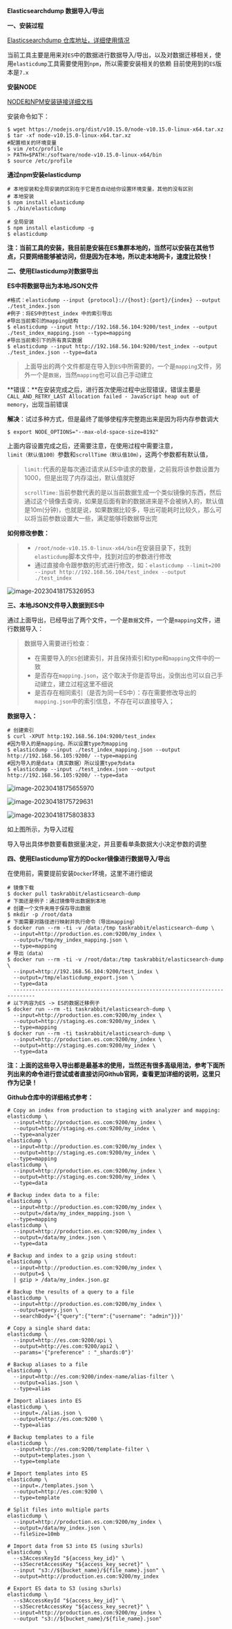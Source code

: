 **Elasticsearchdump 数据导入/导出**

**一、安装过程**

[Elasticsearchdump 仓库地址，详细使用情况](https://github.com/taskrabbit/elasticsearch-dump)

当前工具主要是用来对`ES`中的数据进行数据导入/导出，以及对数据迁移相关，使用`elasticdump`工具需要使用到`npm`，所以需要安装相关的依赖
目前使用到的`ES`版本是`7.x`

**安装NODE**

[NODE和NPM安装链接详细文档](https://www.cnblogs.com/chenhaoyu/p/10237505.html)

安装命令如下：

```
$ wget https://nodejs.org/dist/v10.15.0/node-v10.15.0-linux-x64.tar.xz
$ tar -xf node-v10.15.0-linux-x64.tar.xz
#配置相关的环境变量
$ vim /etc/profile
> PATH=$PATH:/software/node-v10.15.0-linux-x64/bin
$ source /etc/profile
```

**通过npm安装elasticdump**

```
# 本地安装和全局安装的区别在于它是否自动给你设置环境变量，其他的没有区别
# 本地安装
$ npm install elasticdump
$ ./bin/elasticdump

# 全局安装
$ npm install elasticdump -g
$ elasticdump
```

**注：当前工具的安装，我目前是安装在ES集群本地的，当然可以安装在其他节点，只要网络能够被访问，但是因为在本地，所以走本地网卡，速度比较快！**



**二、使用Elasticdump对数据导出**

**ES中将数据导出为本地JSON文件**

```
#格式：elasticdump --input {protocol}://{host}:{port}/{index} --output ./test_index.json
#例子：将ES中的test_index 中的索引导出
#导出当前索引的mapping结构
$ elasticdump --input http://192.168.56.104:9200/test_index --output ./test_index_mapping.json --type=mapping
#导出当前索引下的所有真实数据
$ elasticdump --input http://192.168.56.104:9200/test_index --output ./test_index.json --type=data
```

> 上面导出的两个文件都是在导入到`ES`中所需要的，一个是`mapping`文件，另外一个是`数据`，当然`mapping`也可以自己手动建立

**错误：**在安装完成之后，进行首次使用过程中出现错误，错误主要是`CALL_AND_RETRY_LAST Allocation failed - JavaScript heap out of memory`，出现当前错误

**解决**：试过多种方式，但是最终了能够使程序完整跑出来是因为将内存参数调大

```
$ export NODE_OPTIONS="--max-old-space-size=8192"
```

上面内容设置完成之后，还需要注意，在使用过程中需要注意，`limit（默认值100）`参数和`scrollTime（默认值10m）`，这两个参数都有默认值，

> `limit:`代表的是每次通过请求从ES中请求的数量，之前我将该参数设置为1000，但是出现了内存溢出，默认值就好
>
> `scrollTime:`当前参数代表的是以当前数据生成一个类似镜像的东西，然后通过这个镜像去查询，如果是后面有新的数据进来是不会被纳入的，默认值是10m(分钟)，也就是说，如果数据比较多，导出可能耗时比较久，那么可以将当前参数设置大一些，满足能够将数据导出完

**如何修改参数：**

> - `/root/node-v10.15.0-linux-x64/bin`在安装目录下，找到`elasticdump`脚本文件中，找到对应的参数进行修改
> - 通过直接命令跟参数的形式进行修改，如：`elasticdump --limit=200 --input http://192.168.56.104/test_index --output ./test_index`

![image-20230418175326953](C:\Users\11650\Documents\typora\Image\image-20230418175326953.png)



**三、本地JSON文件导入数据到ES中**

通过上面导出，已经导出了两个文件，一个是`数据`文件，一个是`mapping`文件，进行数据导入：

> 数据导入需要进行检查：
>
> - 在需要导入的`ES`创建索引，并且保持索引和type和`mapping`文件中的一致
> - 是否存在`mapping.json`，这个取决于你是否导出，没倒出也可以自己手动建立，建立过程这里不细说
> - 是否存在相同索引（是否为同一ES中）：存在需要修改导出的`mapping.json`中的索引信息，不存在可以直接导入；

**数据导入：**

```
# 创建索引
$ curl -XPUT http:192.168.56.104:9200/test_index
#因为导入的是mapping，所以设置type为mapping
$ elasticdump --input ./test_index_mapping.json --output http://192.168.56.105:9200/ --type=mapping
#因为导入的是data（真实数据）所以设置type为data
$ elasticdump --input ./test_index.json --output http://192.168.56.105:9200/ --type=data
```

![image-20230418175655970](C:\Users\11650\Documents\typora\Image\image-20230418175655971.png)

![image-20230418175729631](C:\Users\11650\Documents\typora\Image\image-20230418175729631.png)

![image-20230418175803833](C:\Users\11650\Documents\typora\Image\image-20230418175803833.png)

如上图所示，为导入过程

导入导出具体参数要看数据量决定，并且要看单条数据大小决定参数的调整



**四、使用Elasticdump官方的Docker镜像进行数据导入/导出**

在使用前，需要提前安装`Docker`环境，这里不进行细说

```
# 镜像下载
$ docker pull taskrabbit/elasticsearch-dump
# 下面还是例子：通过镜像导出数据到本地
# 创建一个文件夹用于保存导出数据
$ mkdir -p /root/data
# 下面需要对路径进行映射并执行命令（导出mapping）
$ docker run --rm -ti -v /data:/tmp taskrabbit/elasticsearch-dump \
  --input=http://production.es.com:9200/my_index \
  --output=/tmp/my_index_mapping.json \
  --type=mapping
# 导出（data）
$ docker run --rm -ti -v /root/data:/tmp taskrabbit/elasticsearch-dump \
  --input=http://192.168.56.104:9200/test_index \
  --output=/tmp/elasticdump_export.json \
  --type=data
  -----------------------------------------------------------------------------
# 以下内容为ES -> ES的数据迁移例子
$ docker run --rm -ti taskrabbit/elasticsearch-dump \
  --input=http://production.es.com:9200/my_index \
  --output=http://staging.es.com:9200/my_index \
  --type=mapping
$ docker run --rm -ti taskrabbit/elasticsearch-dump \
  --input=http://production.es.com:9200/my_index \
  --output=http://staging.es.com:9200/my_index \
  --type=data
```

**注：上面的这些导入导出都是最基本的使用，当然还有很多高级用法，参考下面所列出来的命令进行尝试或者直接访问Github官网，查看更加详细的说明，这里只作为记录！**



**Github仓库中的详细格式参考：**

```
# Copy an index from production to staging with analyzer and mapping:
elasticdump \
  --input=http://production.es.com:9200/my_index \
  --output=http://staging.es.com:9200/my_index \
  --type=analyzer
elasticdump \
  --input=http://production.es.com:9200/my_index \
  --output=http://staging.es.com:9200/my_index \
  --type=mapping
elasticdump \
  --input=http://production.es.com:9200/my_index \
  --output=http://staging.es.com:9200/my_index \
  --type=data

# Backup index data to a file:
elasticdump \
  --input=http://production.es.com:9200/my_index \
  --output=/data/my_index_mapping.json \
  --type=mapping
elasticdump \
  --input=http://production.es.com:9200/my_index \
  --output=/data/my_index.json \
  --type=data

# Backup and index to a gzip using stdout:
elasticdump \
  --input=http://production.es.com:9200/my_index \
  --output=$ \
  | gzip > /data/my_index.json.gz

# Backup the results of a query to a file
elasticdump \
  --input=http://production.es.com:9200/my_index \
  --output=query.json \
  --searchBody='{"query":{"term":{"username": "admin"}}}'

# Copy a single shard data:
elasticdump \
  --input=http://es.com:9200/api \
  --output=http://es.com:9200/api2 \
  --params='{"preference" : "_shards:0"}'

# Backup aliases to a file
elasticdump \
  --input=http://es.com:9200/index-name/alias-filter \
  --output=alias.json \
  --type=alias

# Import aliases into ES
elasticdump \
  --input=./alias.json \
  --output=http://es.com:9200 \
  --type=alias

# Backup templates to a file
elasticdump \
  --input=http://es.com:9200/template-filter \
  --output=templates.json \
  --type=template

# Import templates into ES
elasticdump \
  --input=./templates.json \
  --output=http://es.com:9200 \
  --type=template

# Split files into multiple parts
elasticdump \
  --input=http://production.es.com:9200/my_index \
  --output=/data/my_index.json \
  --fileSize=10mb

# Import data from S3 into ES (using s3urls)
elasticdump \
  --s3AccessKeyId "${access_key_id}" \
  --s3SecretAccessKey "${access_key_secret}" \
  --input "s3://${bucket_name}/${file_name}.json" \
  --output=http://production.es.com:9200/my_index

# Export ES data to S3 (using s3urls)
elasticdump \
  --s3AccessKeyId "${access_key_id}" \
  --s3SecretAccessKey "${access_key_secret}" \
  --input=http://production.es.com:9200/my_index \
  --output "s3://${bucket_name}/${file_name}.json"
```
